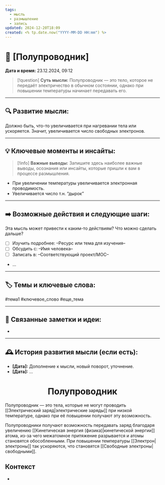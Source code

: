 ```yaml
---
tags:
  - мысль
  - размышление
  - запись
updated: 2024-12-20T18:09
created: <% tp.date.now("YYYY-MM-DD HH:mm") %>
---
```


# 💭  [Полупроводник]

**Дата и время:** 23.12.2024, 09:12

> [!question] **Суть мысли:**
> Полупроводник — это тело, которое не передаёт электричество в обычном состоянии, однако при повышении температуры начинает передавать его.

---

## 🔍 Развитие мысли:

Должно быть, что-то увеличивается при нагревании тела или ускоряется.
Значит, увеличивается число свободных электронов. 

---

## 💡 Ключевые моменты и инсайты:

> [!info] **Важные выводы:**
> Запишите здесь наиболее важные выводы, осознания или инсайты, которые пришли к вам в процессе размышления.

- При увеличении температуры увеличивается электронная проводимость.
- Увеличивается число т.н. “дырок”

---

## ➡️ Возможные действия и следующие шаги:

Эта мысль может привести к каким-то действиям? Что можно сделать дальше?

- [ ] Изучить подробнее: –Ресурс или тема для изучения–
- [ ] Обсудить с: –Имя человека–
- [ ] Записать в: –Соответствующий проект/MOC–
- ...

---

## 🏷️ Темы и ключевые слова:

#тема1 #ключевое_слово #еще_тема

---

## 🔄 Связанные заметки и идеи:

- 

---

## 🕰️ История развития мысли (если есть):

* **[Дата]:**  Дополнение к мысли, новый поворот, уточнение.
* **[Дата]:**  ...
<center> <h1> <b> Полупроводник </b> </h1> </center>
Полупроводник — это тела, которые не могут проводить [[Электрический заряд|электрические заряды]] при низкой температуре, однако при её повышении получают эту возможность.
 
Полупроводники получают возможность передавать заряд благодаря увеличению [[Кинетическая энергия (физика)|кинетической энергии]] атома, из-за чего межатомное притяжение разрывается и атомы становятся обособленными. При повышении температуры [[Электрон|электроны]] так ускоряются, что становятся [[Свободные электроны|свободными]].


## Контекст
- 

